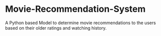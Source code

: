 # Movie-Recommendation-System
A Python based Model to determine movie recommendations to the users based on their older ratings and watching history.
